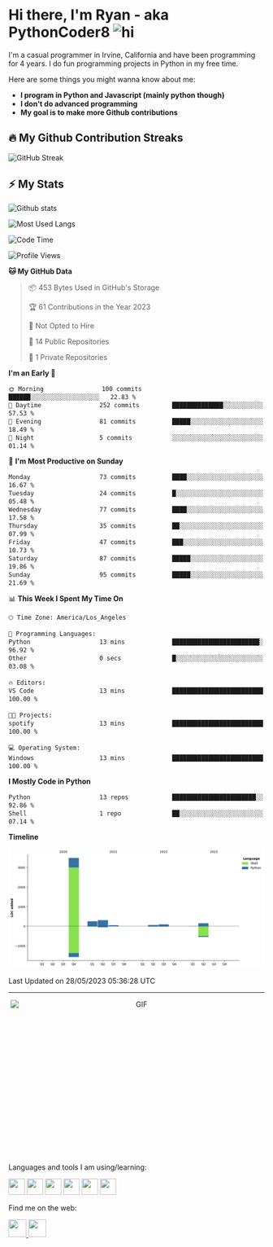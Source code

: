 # Hi there, I'm Ryan - aka PythonCoder8 <img src="https://user-images.githubusercontent.com/1303154/88677602-1635ba80-d120-11ea-84d8-d263ba5fc3c0.gif" width="28px" alt="hi">

I'm a casual programmer in Irvine, California and have been programming for 4 years. I do fun programming projects in Python in my free time.

Here are some things you might wanna know about me:

- **I program in Python and Javascript (mainly python though)**
- **I don't do advanced programming**
- **My goal is to make more Github contributions**


## :fire: My Github Contribution Streaks
![GitHub Streak](https://streak-stats.demolab.com/?user=PythonCoder8&theme=violet-punch)

## :zap: My Stats
<p align='left'><img alt='Github stats' src='https://github-readme-stats.vercel.app/api?username=pythoncoder8&show_icons=true&theme=midnight-purple' width='500'></p>

<p align='left'><img alt='Most Used Langs' src='https://github-readme-stats.vercel.app/api/top-langs/?username=PythonCoder8&theme=midnight-purple'></p>


<!--START_SECTION:waka-->
![Code Time](http://img.shields.io/badge/Code%20Time-13%20mins-blue)

![Profile Views](http://img.shields.io/badge/Profile%20Views-312-blue)

**🐱 My GitHub Data** 

> 📦 453 Bytes Used in GitHub's Storage 
 > 
> 🏆 61 Contributions in the Year 2023
 > 
> 🚫 Not Opted to Hire
 > 
> 📜 14 Public Repositories 
 > 
> 🔑 1 Private Repositories 
 > 
**I'm an Early 🐤** 

```text
🌞 Morning                100 commits         ██████░░░░░░░░░░░░░░░░░░░   22.83 % 
🌆 Daytime                252 commits         ██████████████░░░░░░░░░░░   57.53 % 
🌃 Evening                81 commits          █████░░░░░░░░░░░░░░░░░░░░   18.49 % 
🌙 Night                  5 commits           ░░░░░░░░░░░░░░░░░░░░░░░░░   01.14 % 
```
📅 **I'm Most Productive on Sunday** 

```text
Monday                   73 commits          ████░░░░░░░░░░░░░░░░░░░░░   16.67 % 
Tuesday                  24 commits          █░░░░░░░░░░░░░░░░░░░░░░░░   05.48 % 
Wednesday                77 commits          ████░░░░░░░░░░░░░░░░░░░░░   17.58 % 
Thursday                 35 commits          ██░░░░░░░░░░░░░░░░░░░░░░░   07.99 % 
Friday                   47 commits          ███░░░░░░░░░░░░░░░░░░░░░░   10.73 % 
Saturday                 87 commits          █████░░░░░░░░░░░░░░░░░░░░   19.86 % 
Sunday                   95 commits          █████░░░░░░░░░░░░░░░░░░░░   21.69 % 
```


📊 **This Week I Spent My Time On** 

```text
🕑︎ Time Zone: America/Los_Angeles

💬 Programming Languages: 
Python                   13 mins             ████████████████████████░   96.92 % 
Other                    0 secs              █░░░░░░░░░░░░░░░░░░░░░░░░   03.08 % 

🔥 Editors: 
VS Code                  13 mins             █████████████████████████   100.00 % 

🐱‍💻 Projects: 
spotify                  13 mins             █████████████████████████   100.00 % 

💻 Operating System: 
Windows                  13 mins             █████████████████████████   100.00 % 
```

**I Mostly Code in Python** 

```text
Python                   13 repos            ███████████████████████░░   92.86 % 
Shell                    1 repo              ██░░░░░░░░░░░░░░░░░░░░░░░   07.14 % 
```



**Timeline**

![Lines of Code chart](https://raw.githubusercontent.com/PythonCoder8/PythonCoder8/main/assets/bar_graph.png)


 Last Updated on 28/05/2023 05:36:28 UTC
<!--END_SECTION:waka-->


---

<p align='center'><img align="right" alt="GIF" src="https://github.com/abhisheknaiidu/abhisheknaiidu/blob/master/code.gif?raw=true" width="500" height="320" /></p>


Languages and tools I am using/learning:

<img height="32" width="32" src="https://cdn.jsdelivr.net/npm/simple-icons@v4/icons/python.svg" /> <img height="32" width="32" src="https://cdn.jsdelivr.net/npm/simple-icons@v4/icons/html5.svg" /> <img height="32" width="32" src="https://cdn.jsdelivr.net/npm/simple-icons@v4/icons/javascript.svg" /> <img height="32" width="32" src="https://cdn.jsdelivr.net/npm/simple-icons@v4/icons/css3.svg" />    <img height="32" width="32" src="https://cdn.jsdelivr.net/npm/simple-icons@v4/icons/linux.svg" /> <img height='32' width='32' src="https://cdn.jsdelivr.net/npm/simple-icons@v4/icons/git.svg">

Find me on the web:

<a href='https://www.codewars.com/users/PythonCoder8'><img height='35' width='35' src='https://simpleicons.org/icons/codewars.svg'></img> </a><a href = 'https://leetcode.com/user5889dw/'><img height='35' width='35' src='https://simpleicons.org/icons/leetcode.svg'></img></a>
